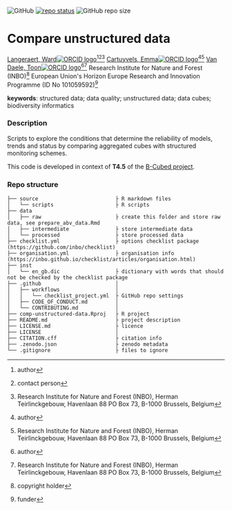 <!-- badges: start -->
![GitHub](https://img.shields.io/github/license/b-cubed-eu/comp-unstructured-data)
[![repo status](https://www.repostatus.org/badges/latest/wip.svg)](https://www.repostatus.org/#wip)
![GitHub repo size](https://img.shields.io/github/repo-size/b-cubed-eu/comp-unstructured-data)
<!-- badges: end -->

# Compare unstructured data

[Langeraert, Ward![ORCID logo](https://info.orcid.org/wp-content/uploads/2019/11/orcid_16x16.png)](https://orcid.org/0000-0002-5900-8109)[^aut][^cre][^INBO]
[Cartuyvels, Emma![ORCID logo](https://info.orcid.org/wp-content/uploads/2019/11/orcid_16x16.png)](https://orcid.org/0000-0001-7856-6360)[^aut][^INBO]
[Van Daele, Toon![ORCID logo](https://info.orcid.org/wp-content/uploads/2019/11/orcid_16x16.png)](https://orcid.org/0000-0002-1362-853X)[^aut][^INBO]
Research Institute for Nature and Forest (INBO)[^cph]
European Union's Horizon Europe Research and Innovation Programme (ID No 101059592)[^fnd]

[^cph]: copyright holder
[^fnd]: funder
[^aut]: author
[^cre]: contact person
[^INBO]: Research Institute for Nature and Forest (INBO), Herman Teirlinckgebouw, Havenlaan 88 PO Box 73, B-1000 Brussels, Belgium

**keywords**: structured data; data quality; unstructured data; data cubes; biodiversity informatics

<!-- community: b3 -->

### Description

<!-- description: start -->
Scripts to explore the conditions that determine the reliability of models, trends and status by comparing aggregated cubes with structured monitoring schemes.
<!-- description: end -->

This code is developed in context of **T4.5** of the [B-Cubed project](https://b-cubed.eu/).

### Repo structure

```
├── source                         ├ R markdown files
│   └── scripts                    ├ R scripts
├── data
│   ├── raw                        ├ create this folder and store raw data, see prepare_abv_data.Rmd
│   ├── intermediate               ├ store intermediate data
│   └── processed                  ├ store processed data
├── checklist.yml                  ├ options checklist package (https://github.com/inbo/checklist)
├── organisation.yml               ├ organisation info (https://inbo.github.io/checklist/articles/organisation.html)
├── inst
│   └── en_gb.dic                  ├ dictionary with words that should not be checked by the checklist package
├── .github                        │ 
│   ├── workflows                  │ 
│   │   └── checklist_project.yml  ├ GitHub repo settings
│   ├── CODE_OF_CONDUCT.md         │ 
│   └── CONTRIBUTING.md            │
├── comp-unstructured-data.Rproj   ├ R project
├── README.md                      ├ project description
├── LICENSE.md                     ├ licence
├── LICENSE                        │
├── CITATION.cff                   ├ citation info
├── .zenodo.json                   ├ zenodo metadata
└── .gitignore                     ├ files to ignore
```
